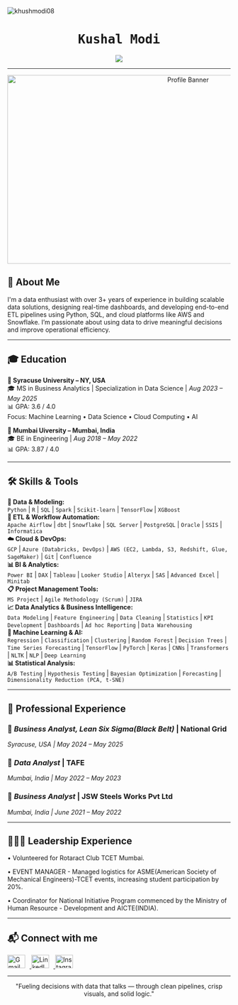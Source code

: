 <p align="left"> <img src="https://komarev.com/ghpvc/?username=khushmodi08&label=Profile%20views&color=0e75b6&style=flat" alt="khushmodi08" /> </p>
<h1 align="center" style="font-family: 'Fira Code', monospace;"><b>Kushal Modi</b></h1>


<p align="center">
  <img src="https://readme-typing-svg.herokuapp.com?font=Fira+Code&weight=600&size=22&duration=3000&pause=200&color=FF7F50&center=true&vCenter=true&width=950&height=60&lines=Hi+I'm+Kushal+Modi!;You+can+even+call+me+Khush😉;Data+%26+Business+Intelligence+Analyst+with+2%2B+Years+of+Experience;From+Raw+Data+to+Real+Impact+%F0%9F%9A%80;Building+Scalable+Pipelines+%7C+Powering+Interactive+Dashboards;Leveraging+Data+for+Actionable+Outcomes" />
</p>

---
<p align="center">
<img src="https://media.giphy.com/media/LaVp0AyqR5bGsC5Cbm/giphy.gif?cid=790b7611ht7h3pms3rsejedvtx13k5w3d4qrabw1s7eqjdq2&ep=v1_gifs_search&rid=giphy.gif&ct=g" width="800" height="425" alt="Profile Banner">


## 👋 About Me

I'm a data enthusiast with over 3+ years of experience in building scalable data solutions, designing real-time dashboards, and developing end-to-end ETL pipelines using Python, SQL, and cloud platforms like AWS and Snowflake. I’m passionate about using data to drive meaningful decisions and improve operational efficiency.

---

## 🎓 Education

**📍 Syracuse University – NY, USA**  
🎓 MS in Business Analytics | Specialization in Data Science | *Aug 2023 – May 2025*  
📊 GPA: 3.6 / 4.0  
Focus: Machine Learning • Data Science • Cloud Computing • AI  

**📍 Mumbai Uiversity – Mumbai, India**  
🎓 BE in Engineering | *Aug 2018 – May 2022*  
📊 GPA: 3.87 / 4.0  

---

## 🛠️ Skills & Tools

**🧮 Data & Modeling:**  
`Python` | `R` | `SQL` | `Spark` | `Scikit-learn` | `TensorFlow` | `XGBoost`  
**🔄 ETL & Workflow Automation:**  
`Apache Airflow` | `dbt` | `Snowflake` | `SQL Server` | `PostgreSQL` | `Oracle` | `SSIS` | `Informatica`  
**☁️ Cloud & DevOps:**  
`GCP` | `Azure (Databricks, DevOps)` | `AWS (EC2, Lambda, S3, Redshift, Glue, SageMaker)` | `Git` | `Confluence`  
**📊 BI & Analytics:**  
`Power BI` | `DAX` | `Tableau` | `Looker Studio` | `Alteryx` | `SAS` | `Advanced Excel` | `Minitab`  
**📋 Project Management Tools:**  
`MS Project` | `Agile Methodology (Scrum)` | `JIRA`  
**📈 Data Analytics & Business Intelligence:**  
`Data Modeling` | `Feature Engineering` | `Data Cleaning` | `Statistics` | `KPI Development` | `Dashboards` | `Ad hoc Reporting` | `Data Warehousing`  
**🤖 Machine Learning & AI:**  
`Regression` | `Classification` | `Clustering` | `Random Forest` | `Decision Trees` | `Time Series Forecasting` | `TensorFlow` | `PyTorch` | `Keras` | `CNNs` | `Transformers` | `NLTK` | `NLP` | `Deep Learning`  
**📊 Statistical Analysis:**  
`A/B Testing` | `Hypothesis Testing` | `Bayesian Optimization` | `Forecasting` | `Dimensionality Reduction (PCA, t-SNE)`




---

## 💼 Professional Experience

### 🏢 *Business Analyst, Lean Six Sigma(Black Belt)* | National Grid
*Syracuse, USA | May 2024 – May 2025*  


 

### 🏢 *Data Analyst* | TAFE 
*Mumbai, India | May 2022 – May 2023*  

 

### 🏢 *Business Analyst* | JSW Steels Works Pvt Ltd   
*Mumbai, India | June 2021 – May 2022*  


---

## 👨🏼‍💼 Leadership Experience
• Volunteered for Rotaract Club TCET Mumbai.

• EVENT MANAGER - Managed logistics for ASME(American Society of Mechanical Engineers)-TCET events, increasing student participation by 20%.

• Coordinator for National Initiative Program commenced by the Ministry of Human Resource - Development and AICTE(INDIA).


---

## 📬 Connect with me

<p align="left">
  <a href="mailto:khushmodi08@gmail.com" target="_blank">
    <img src="https://img.icons8.com/color/48/000000/gmail--v1.png" alt="Gmail" height="30" width="40" style="margin-right:10px;" />
  </a>
  <a href="https://www.linkedin.com/in/kushalmodi08" target="_blank">
    <img src="https://raw.githubusercontent.com/rahuldkjain/github-profile-readme-generator/master/src/images/icons/Social/linked-in-alt.svg" alt="LinkedIn" height="30" width="40" style="margin-right:10px;" />
  </a>
  <a href="https://www.instagram.com/khushmodii/" target="_blank">
    <img src="https://raw.githubusercontent.com/rahuldkjain/github-profile-readme-generator/master/src/images/icons/Social/instagram.svg" alt="Instagram" height="30" width="40" />
  </a>
</p>

---

<p align="center"> 
 "Fueling decisions with data that talks — through clean pipelines, crisp visuals, and solid logic."  
</p>

